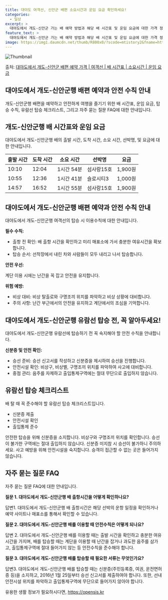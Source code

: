```yaml
---
title: 대야도 여객선, 신안군 배편 소요시간과 운임 요금 확인하세요!
categories:
  - 일상
excerpt: >
  대야도에서 개도-신안군 가는 배 예약 방법과 해당 배 시간표 및 운임 요금에 대한 가격 정보를 안내 드리겠습니다. 안전하고 재밋는 개도-신안군행 여행을 위해 아래 정보 참고하시기 바랍니다. 개도-신안군행 배편 예약하기 👈 클릭대야도에서 개도-신안군행 배 시간표출발 시간도착 시간소요 시간선박명요금10:1012:041시간 54분섬사랑15호1,900원10:5512:361시간 41분슬로시티31,000원14:5716:521시간 55분섬사랑15호1,900원개도-신안군행 배편 예약하기 👈 클릭대야도에서 개도-신안군행 여객선 탑승 시 이용수칙대야도에서 개도-신안군행 배를 탑승하기 전 알아야 할 중요한 안전 수칙을 소개합니다. 필수 수칙: 출항 전 확인: 배 출항 시간을 확인하고 미리 매표소에 가서 충분한 여유시간을 확..
feature_text: >
  대야도에서 개도-신안군 가는 배 예약 방법과 해당 배 시간표 및 운임 요금에 대한 가격 정보를 안내 드리겠습니다. 안전하고 재밋는 개도-신안군행 여행을 위해 아래 정보 참고하시기 바랍니다. 개도-신안군행 배편 예약하기 👈 클릭대야도에서 개도-신안군행 배 시간표출발 시간도착 시간소요 시간선박명요금10:1012:041시간 54분섬사랑15호1,900원10:5512:361시간 41분슬로시티31,000원14:5716:521시간 55분섬사랑15호1,900원개도-신안군행 배편 예약하기 👈 클릭대야도에서 개도-신안군행 여객선 탑승 시 이용수칙대야도에서 개도-신안군행 배를 탑승하기 전 알아야 할 중요한 안전 수칙을 소개합니다. 필수 수칙: 출항 전 확인: 배 출항 시간을 확인하고 미리 매표소에 가서 충분한 여유시간을 확..
image: https://img1.daumcdn.net/thumb/R800x0/?scode=mtistory2&fname=https%3A%2F%2Fblog.kakaocdn.net%2Fdn%2FbuUPlQ%2FbtsHDjwcpmi%2Ft7OCQznJGklmL0ZaCYavk1%2Fimg.webp
---
```


![Thumbnail](https://img1.daumcdn.net/thumb/R800x0/?scode=mtistory2&fname=https%3A%2F%2Fblog.kakaocdn.net%2Fdn%2FbuUPlQ%2FbtsHDjwcpmi%2Ft7OCQznJGklmL0ZaCYavk1%2Fimg.webp)

<p>출처: <a href="https://opensis.kr/entry/%EB%8C%80%EC%95%BC%EB%8F%84%EC%97%90%EC%84%9C-%EA%B0%9C%EB%8F%84-%EC%8B%A0%EC%95%88%EA%B5%B0-%EB%B0%B0%ED%8E%B8-%EC%98%88%EC%95%BD-%EA%B0%80%EA%B2%A9-%EC%97%AC%EA%B0%9D%EC%84%A0-%EB%B0%B0-%EC%8B%9C%EA%B0%84%ED%91%9C-%EC%86%8C%EC%9A%94%EC%8B%9C%EA%B0%84-%EC%9A%B4%EC%9E%84-%EC%9A%94%EA%B8%88" rel="dofollow">대야도에서 개도-신안군 배편 예약 가격 | 여객선 | 배 시간표 | 소요시간 | 운임 요금</a> </p>

## 대야도에서 개도-신안군행 배편 예약과 안전 수칙 안내



개도-신안군행 배편을 예약하고 안전하게 여행을 즐기기 위한 배 시간표, 운임 요금, 탑승 수칙, 유람선 탑승 체크리스트, 그리고 자주 묻는
질문 FAQ에 대한 안내입니다.



## 개도-신안군행 배 시간표와 운임 요금

대야도에서 개도-신안군행 배의 출발 시간, 도착 시간, 소요 시간, 선박명, 및 요금에 대한 안내입니다.

**출발 시간** | **도착 시간** | **소요 시간** | **선박명** | **요금**  
---|---|---|---|---  
10:10 | 12:04 | 1시간 54분 | 섬사랑15호 | 1,900원  
10:55 | 12:36 | 1시간 41분 | 슬로시티3 | 1,000원  
14:57 | 16:52 | 1시간 55분 | 섬사랑15호 | 1,900원  
  


## 대야도에서 개도-신안군행 배편 예약과 안전 수칙 안내

대야도에서 개도-신안군행 여객선의 탑승 시 이용수칙에 대한 안내입니다.

**필수 수칙:**

  * 출항 전 확인: 배 출항 시간을 확인하고 미리 매표소에 가서 충분한 여유시간을 확보합니다.
  * 탑승 순서: 선착장에서 내린 차와 사람들이 모두 내리고 나서 탑승합니다.

**안전 우선:**

계단 이용 시에는 난간을 꼭 잡고 안전을 유지합니다.

**위험 예방:**

  * 비상 대비: 비상 탈출로와 구명조끼 위치를 파악하고 비상 상황에 대비합니다.
  * 주의 사항: 난간 부근에서의 안전을 유지하고 계단에서의 조심을 기억합니다.



## 대야도에서 개도-신안군행 유람선 탑승 전, 꼭 알아두세요!

대야도에서 개도-신안군행 유람선에 탑승하기 전 꼭 숙지해야 할 안전 수칙을 안내합니다.

**신분증 및 안전 확인:**

  * 승선 준비: 승선 신고서를 작성하고 신분증을 제시하여 승선을 진행합니다.
  * 안전시설 확인: 비상구, 비상벨, 구명조끼 위치를 파악하여 사고에 대비합니다.
  * 중점 관리: 음주를 자제하고 출입통제구역에는 절대 무단으로 출입하지 않습니다.



## 유람선 탑승 체크리스트

배 탈 때 꼭 준수해야 할 유람선 탑승 체크리스트입니다.

  * 신분증 제출
  * 안전시설 확인
  * 출입통제 준수

안전한 탑승을 위해 신분증을 소지합니다. 비상구와 구명조끼 위치를 확인합니다. 승선이 불가한 구역에는 절대 출입하지 않습니다. 신분증 미지참
시 승선이 불가하니 주의하세요. 사고 예방을 위해 안전시설을 숙지합니다. 승객이 접근할 수 없는 곳은 들어가지 않습니다.



## 자주 묻는 질문 FAQ

자주 묻는 질문 FAQ에 대한 안내입니다.

**질문 1. 대야도에서 개도-신안군행 배 출항시간을 어떻게 확인하나요?**

답변1. 대야도에서 개도-신안군행 배 출항시간은 해당 선박의 운항 일정을 확인하거나 예약 사이트나 매표소를 통해서 확인할 수 있습니다.

**질문 2. 대야도에서 개도-신안군행 배를 이용할 때 안전수칙은 어떻게 되나요?**

답변 2. 대야도에서 개도-신안군행 배를 이용할 때는 출발 시간을 확인하고 충분한 여유시간을 가지며, 배를 탑승할 때는 계단을 이용할 때
난간을 잡거나 과도한 음주를 삼가고, 출입통제구역에 절대 들어가지 않는 등 안전수칙을 준수해야 합니다.

**질문 3. 대야도에서 개도-신안군행 배를 탑승할 때 필요한 서류는 무엇인가요?**

답변3. 대야도에서 개도-신안군행 배를 탑승할 때는 신분증(주민등록증, 여권, 운전면허증 등)을 소지하고, 2016년 1월 25일부터 승선
신고서를 제출하여야 합니다. 또한, 선내 안전시설 위치를 파악하고 출입통제구역에 무단으로 들어가지 않아야 합니다.





 

유용한 생활 정보가 필요하시다면, <a href="https://opensis.kr" rel="dofollow">https://opensis.kr</a>


